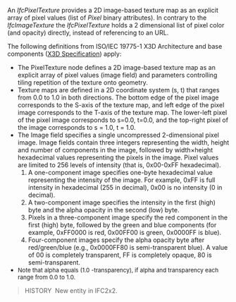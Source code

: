 An _IfcPixelTexture_ provides a 2D image-based texture map as an explicit array of pixel values (list of _Pixel_ binary attributes). In contrary to the _IfcImageTexture_ the _IfcPixelTexture_ holds a 2 dimensional list of pixel color (and opacity) directly, instead of referencing to an URL.

The following definitions from ISO/IEC 19775-1 X3D Architecture and base components ([X3D Specification](http://www.web3d.org/x3d/specifications/)) apply:

* The PixelTexture node defines a 2D image-based texture map as an explicit array of pixel values (image field) and parameters controlling tiling repetition of the texture onto geometry.
* Texture maps are defined in a 2D coordinate system (s, t) that ranges from 0.0 to 1.0 in both directions. The bottom edge of the pixel image corresponds to the S-axis of the texture map, and left edge of the pixel image corresponds to the T-axis of the texture map. The lower-left pixel of the pixel image corresponds to s=0.0, t=0.0, and the top-right pixel of the image corresponds to s = 1.0, t = 1.0.
* The Image field specifies a single uncompressed 2-dimensional pixel image. Image fields contain three integers representing the width, height and number of components in the image, followed by width&times;height hexadecimal values representing the pixels in the image. Pixel values are limited to 256 levels of intensity (that is, 0x00-0xFF hexadecimal). 
    1. A one-component image specifies one-byte hexadecimal value representing the intensity of the image. For example, 0xFF is full intensity in hexadecimal (255 in decimal), 0x00 is no intensity (0 in decimal).
    2. A two-component image specifies the intensity in the first (high) byte and the alpha opacity in the second (low) byte.
    3. Pixels in a three-component image specify the red component in the first (high) byte, followed by the green and blue components (for example, 0xFF0000 is red, 0x00FF00 is green, 0x0000FF is blue).
    4. Four-component images specify the alpha opacity byte after red/green/blue (e.g., 0x0000FF80 is semi-transparent blue). A value of 00 is completely transparent, FF is completely opaque, 80 is semi-transparent. 
* <font size="-1">Note that alpha equals (1.0 -transparency), if alpha and transparency each range from 0.0 to 1.0.</font>

> HISTORY&nbsp; New entity in IFC2x2.